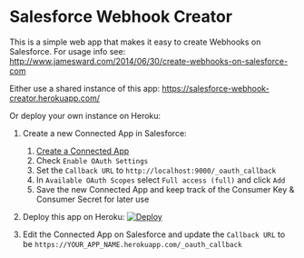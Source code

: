 # Salesforce Webhook Creator

This is a simple web app that makes it easy to create Webhooks on Salesforce.  For usage info see: http://www.jamesward.com/2014/06/30/create-webhooks-on-salesforce-com

Either use a shared instance of this app: https://salesforce-webhook-creator.herokuapp.com/

Or deploy your own instance on Heroku:

1. Create a new Connected App in Salesforce:

    1. [Create a Connected App](https://login.salesforce.com/app/mgmt/forceconnectedapps/forceAppEdit.apexp)
    1. Check `Enable OAuth Settings`
    1. Set the `Callback URL` to `http://localhost:9000/_oauth_callback`
    1. In `Available OAuth Scopes` select `Full access (full)` and click `Add`
    1. Save the new Connected App and keep track of the Consumer Key & Consumer Secret for later use

1. Deploy this app on Heroku: [![Deploy](https://www.herokucdn.com/deploy/button.svg)](https://heroku.com/deploy)
1. Edit the Connected App on Salesforce and update the `Callback URL` to be `https://YOUR_APP_NAME.herokuapp.com/_oauth_callback`

